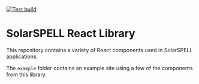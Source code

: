 [![Test build](https://github.com/Jonathanzhao02/solarspell-react-lib/actions/workflows/build.yml/badge.svg)](https://github.com/Jonathanzhao02/solarspell-react-lib/actions/workflows/build.yml)

# SolarSPELL React Library

This repository contains a variety of React components used in SolarSPELL applications.

The `example` folder contains an example site using a few of the components from this library.
